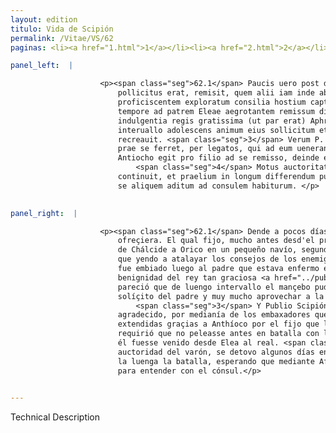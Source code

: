 ```yaml
---
layout: edition
titulo: Vida de Scipión
permalink: /Vitae/VS/62
paginas: <li><a href="1.html">1</a></li><li><a href="2.html">2</a></li><li><a href="3.html">3</a></li><li><a href="4.html">4</a></li><li><a href="5.html">5</a></li><li><a href="6.html">6</a></li><li><a href="7.html">7</a></li><li><a href="8.html">8</a></li><li><a href="9.html">9</a></li><li><a href="10.html">10</a></li><li><a href="11.html">11</a></li><li><a href="12.html">12</a></li><li><a href="13.html">13</a></li><li><a href="14.html">14</a></li><li><a href="15.html">15</a></li><li><a href="16.html">16</a></li><li><a href="17.html">17</a></li><li><a href="18.html">18</a></li><li><a href="19.html">19</a></li><li><a href="20.html">20</a></li><li><a href="21.html">21</a></li><li><a href="22.html">22</a></li><li><a href="23.html">23</a></li><li><a href="24.html">24</a></li><li><a href="25.html">25</a></li><li><a href="26.html">26</a></li><li><a href="27.html">27</a></li><li><a href="28.html">28</a></li><li><a href="29.html">29</a></li><li><a href="30.html">30</a></li><li><a href="31.html">31</a></li><li><a href="32.html">32</a></li><li><a href="33.html">33</a></li><li><a href="34.html">34</a></li><li><a href="35.html">35</a></li><li><a href="36.html">36</a></li><li><a href="37.html">37</a></li><li><a href="38.html">38</a></li><li><a href="39.html">39</a></li><li><a href="40.html">40</a></li><li><a href="41.html">41</a></li><li><a href="42.html">42</a></li><li><a href="43.html">43</a></li><li><a href="44.html">44</a></li><li><a href="45.html">45</a></li><li><a href="46.html">46</a></li><li><a href="47.html">47</a></li><li><a href="48.html">48</a></li><li><a href="49.html">49</a></li><li><a href="50.html">50</a></li><li><a href="51.html">51</a></li><li><a href="52.html">52</a></li><li><a href="53.html">53</a></li><li><a href="54.html">54</a></li><li><a href="55.html">55</a></li><li><a href="56.html">56</a></li><li><a href="57.html">57</a></li><li><a href="58.html">58</a></li><li><a href="59.html">59</a></li><li><a href="60.html">60</a></li><li><a href="61.html">61</a></li><li><a href="62.html">62</a></li><li><a href="63.html">63</a></li><li><a href="64.html">64</a></li><li><a href="65.html">65</a></li><li><a href="66.html">66</a></li><li><a href="67.html">67</a></li><li><a href="68.html">68</a></li><li><a href="69.html">69</a></li><li><a href="70.html">70</a></li><li><a href="71.html">71</a></li><li><a href="72.html">72</a></li><li><a href="73.html">73</a></li><li><a href="74.html">74</a></li>

panel_left:  |

                    <p><span class="seg">62.1</span> Paucis uero post diebus Antiochus filium ad P. Scipionem, ut
                        pollicitus erat, remisit, quem alii iam inde ab initio belli a <span class="tooltip">Chalcide<span class="tooltiptext">Calcide <span class="siglas">U</span> </span></span> Oricum petentem, alii paruo nauigio traiicientem, quidam
                        proficiscentem exploratum consilia hostium captum fuisse tradunt, atque eo
                        tempore ad patrem Eleae aegrotantem remissum dicunt. <span class="seg">2</span> Ea
                        indulgentia regis gratissima (ut par erat) Aphricano fuit, uisusque ex longo
                        interuallo adolescens animum eius sollicitum et corpus aegrum magnope
                        recreauit. <span class="seg">3</span> Verum P. Scipio, ut aliquod grati animi iudicium
                        prae se ferret, per legatos, qui ad eum uenerant, amplissimas gratias
                        Antiocho egit pro filio ad se remisso, deinde eum monuit, <span class="tooltip">ne<span class="tooltiptext">ue <span class="siglas">v</span> </span></span> prius in aciem descenderet, quam se ab Elea in <a href="../public/images/1478/126v.jpg" target="new"><img class="facs" src="https://alfonsodepalencia.github.io/Vitae/public/images/facs_icon.jpg"/></a>[126v] castra reuersum sciret.
                            <span class="seg">4</span> Motus auctoritate uiri Antiochus aliquandiu se castris
                        continuit, et praelium in longum differendum putauit, sperans per Aphricanum
                        se aliquem aditum ad consulem habiturum. </p>
                

panel_right:  |

                    <p><span class="seg">62.1</span> Dende a pocos días, Anthíoco le embió el fijo, segund se
                        ofreçiera. El qual fijo, mucho antes desd'el principio de la guerra passando
                        de Chálcide a Orico en un pequeño navío, segund dizen algunos, y otros dizen
                        que yendo a atalayar los consejos de los enemigos, fue tomado, y dizen que
                        fue embiado luego al padre que estava enfermo en Elea. <span class="seg">2</span> Aquella
                        benignidad del rey tan graciosa <a href="../public/images/1491/190r.jpg" target="new"><img class="facs" src="https://alfonsodepalencia.github.io/Vitae/public/images/facs_icon.jpg"/></a>[190r,b] fue muy grata a Scipión Africano, como la razón quería, y
                        pareció que de luengo intervallo el mançebo pudo mucho recrear el ánimo
                        solíçito del padre y muy mucho aprovechar a la salud del cuerpo enfermo.
                            <span class="seg">3</span> Y Publio Scipión por mostrar alguna señal de su ánimo
                        agradecido, por medianía de los embaxadores que a él venieran, fizo muy
                        extendidas graçias a Anthíoco por el fijo que le avía embiado, y aún más le
                        requirió que no peleasse antes en batalla con los romanos que supiesse como
                        él fuesse venido desde Elea al real. <span class="seg">4</span> Movido Anthíoco por la
                        auctoridad del varón, se detovo algunos días en su real y propuso diffirir a
                        la luenga la batalla, esperando que mediante Africano podría fallar entrada
                        para entender con el cónsul.</p>
                

---
```


Technical Description 